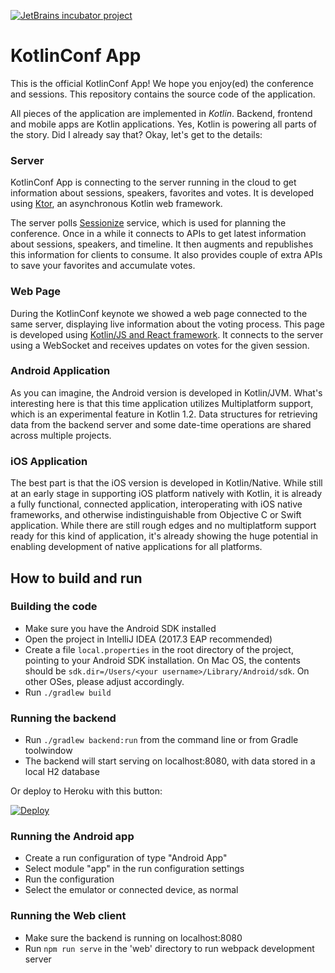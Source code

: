 [![JetBrains incubator project](http://jb.gg/badges/official.svg)](https://confluence.jetbrains.com/display/ALL/JetBrains+on+GitHub) 

# KotlinConf App

This is the official KotlinConf App! We hope you enjoy(ed) the conference and sessions. This repository contains the source code of the application. 

All pieces of the application are implemented in *Kotlin*. Backend, frontend and mobile apps are Kotlin applications.
Yes, Kotlin is powering all parts of the story. Did I already say that? Okay, let's get to the details:

### Server

KotlinConf App is connecting to the server running in the cloud to get information about sessions,
speakers, favorites and votes. It is developed using [Ktor](http://ktor.io), an asynchronous Kotlin web framework.

The server polls [Sessionize](https://sessionize.com) service, which is used for planning the conference. 
Once in a while it connects to APIs to get latest information about sessions, speakers, and timeline. 
It then augments and republishes this information for clients to consume. 
It also provides couple of extra APIs to save your favorites and accumulate votes.

### Web Page

During the KotlinConf keynote we showed a web page connected to the same server, displaying live
information about the voting process. This page is developed using [Kotlin/JS and React framework](https://github.com/jetbrains/create-react-kotlin-app). It connects to
the server using a WebSocket and receives updates on votes for the given session. 

### Android Application

As you can imagine, the Android version is developed in Kotlin/JVM. What's interesting here is that this time
application utilizes Multiplatform support, which is an experimental feature in Kotlin 1.2. Data structures for 
retrieving data from the backend server and some date-time operations are shared across multiple projects.

### iOS Application

The best part is that the iOS version is developed in Kotlin/Native. While still at an early stage in supporting iOS 
platform natively with Kotlin, it is already a fully functional, connected application, interoperating with iOS 
native frameworks, and otherwise indistinguishable from Objective C or Swift application. While there are still
rough edges and no multiplatform support ready for this kind of application, it's already showing the huge potential
in enabling development of native applications for all platforms.

## How to build and run

### Building the code

 * Make sure you have the Android SDK installed
 * Open the project in IntelliJ IDEA (2017.3 EAP recommended)
 * Create a file `local.properties` in the root directory of the project, pointing to your Android SDK installation. On Mac OS,
the contents should be `sdk.dir=/Users/<your username>/Library/Android/sdk`. On other OSes, please adjust accordingly.
 * Run `./gradlew build`

### Running the backend
 
 * Run `./gradlew backend:run` from the command line or from Gradle toolwindow
 * The backend will start serving on localhost:8080, with data stored in a local H2 database

Or deploy to Heroku with this button:

[![Deploy](https://www.herokucdn.com/deploy/button.svg)](https://heroku.com/deploy)

### Running the Android app

 * Create a run configuration of type "Android App"
 * Select module "app" in the run configuration settings
 * Run the configuration
 * Select the emulator or connected device, as normal

### Running the Web client

 * Make sure the backend is running on localhost:8080
 * Run `npm run serve` in the 'web' directory to run webpack development server
